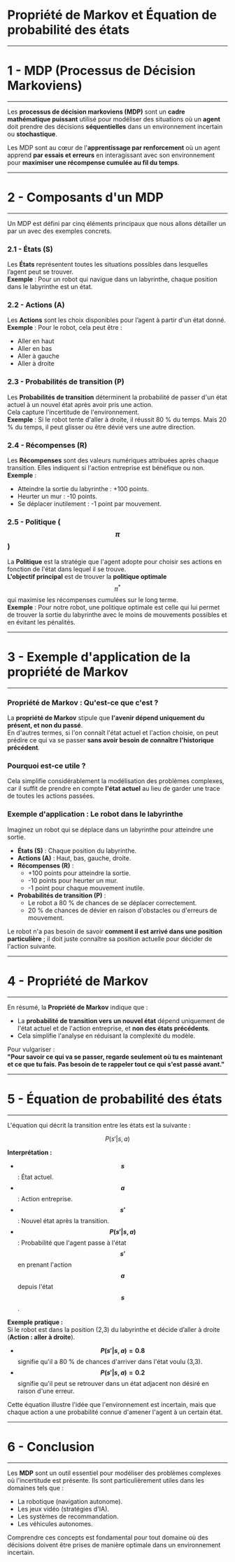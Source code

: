 # Propriété de Markov et Équation de probabilité des états

---

# 1 - MDP (Processus de Décision Markoviens)
----------------------------------------------------------

Les **processus de décision markoviens (MDP)** sont un **cadre mathématique puissant** utilisé pour modéliser des situations où un **agent** doit prendre des décisions **séquentielles** dans un environnement incertain ou **stochastique**.  

Les MDP sont au cœur de l'**apprentissage par renforcement** où un agent apprend **par essais et erreurs** en interagissant avec son environnement pour **maximiser une récompense cumulée au fil du temps**.  

---

# 2 - Composants d'un MDP
----------------------------------------------------------

Un MDP est défini par cinq éléments principaux que nous allons détailler un par un avec des exemples concrets.  

### 2.1 - **États (S)**  
Les **États** représentent toutes les situations possibles dans lesquelles l’agent peut se trouver.  
**Exemple** : Pour un robot qui navigue dans un labyrinthe, chaque position dans le labyrinthe est un état.  

### 2.2 - **Actions (A)**  
Les **Actions** sont les choix disponibles pour l’agent à partir d'un état donné.  
**Exemple** : Pour le robot, cela peut être :  
- Aller en haut  
- Aller en bas  
- Aller à gauche  
- Aller à droite  

### 2.3 - **Probabilités de transition (P)**  
Les **Probabilités de transition** déterminent la probabilité de passer d'un état actuel à un nouvel état après avoir pris une action.  
Cela capture l'incertitude de l'environnement.  
**Exemple** : Si le robot tente d'aller à droite, il réussit 80 % du temps. Mais 20 % du temps, il peut glisser ou être dévié vers une autre direction.  

### 2.4 - **Récompenses (R)**  
Les **Récompenses** sont des valeurs numériques attribuées après chaque transition. Elles indiquent si l'action entreprise est bénéfique ou non.  
**Exemple** :  
- Atteindre la sortie du labyrinthe : +100 points.  
- Heurter un mur : -10 points.  
- Se déplacer inutilement : -1 point par mouvement.  

### 2.5 - **Politique ($$\pi$$)**  
La **Politique** est la stratégie que l'agent adopte pour choisir ses actions en fonction de l'état dans lequel il se trouve.  
**L'objectif principal** est de trouver la **politique optimale** $$\pi^*$$ qui maximise les récompenses cumulées sur le long terme.  
**Exemple** : Pour notre robot, une politique optimale est celle qui lui permet de trouver la sortie du labyrinthe avec le moins de mouvements possibles et en évitant les pénalités.  

---

# 3 - Exemple d'application de la propriété de Markov
----------------------------------------------------------

### **Propriété de Markov : Qu'est-ce que c'est ?**  
La **propriété de Markov** stipule que **l'avenir dépend uniquement du présent, et non du passé**.  
En d'autres termes, si l'on connaît l'état actuel et l'action choisie, on peut prédire ce qui va se passer **sans avoir besoin de connaître l'historique précédent**.  

### **Pourquoi est-ce utile ?**  
Cela simplifie considérablement la modélisation des problèmes complexes, car il suffit de prendre en compte **l'état actuel** au lieu de garder une trace de toutes les actions passées.  

### **Exemple d'application : Le robot dans le labyrinthe**  
Imaginez un robot qui se déplace dans un labyrinthe pour atteindre une sortie.  

- **États (S)** : Chaque position du labyrinthe.  
- **Actions (A)** : Haut, bas, gauche, droite.  
- **Récompenses (R)** :  
  - +100 points pour atteindre la sortie.  
  - -10 points pour heurter un mur.  
  - -1 point pour chaque mouvement inutile.  
- **Probabilités de transition (P)** :  
  - Le robot a 80 % de chances de se déplacer correctement.  
  - 20 % de chances de dévier en raison d'obstacles ou d'erreurs de mouvement.  

Le robot n'a pas besoin de savoir **comment il est arrivé dans une position particulière** ; il doit juste connaître sa position actuelle pour décider de l'action suivante.  

---

# 4 - Propriété de Markov
----------------------------------------------------------

En résumé, la **Propriété de Markov** indique que :  

- La **probabilité de transition vers un nouvel état** dépend uniquement de l'état actuel et de l'action entreprise, et **non des états précédents**.  
- Cela simplifie l'analyse en réduisant la complexité du modèle.  

Pour vulgariser :   
**"Pour savoir ce qui va se passer, regarde seulement où tu es maintenant et ce que tu fais. Pas besoin de te rappeler tout ce qui s'est passé avant."**  

---

# 5 - Équation de probabilité des états
----------------------------------------------------------

L'équation qui décrit la transition entre les états est la suivante :  

$$
P(s' | s, a)
$$  

**Interprétation :**  
- **$$s$$** : État actuel.  
- **$$a$$** : Action entreprise.  
- **$$s'$$** : Nouvel état après la transition.  
- **$$P(s' | s, a)$$** : Probabilité que l'agent passe à l'état **$$s'$$** en prenant l'action **$$a$$** depuis l'état **$$s$$**.  

**Exemple pratique :**  
Si le robot est dans la position (2,3) du labyrinthe et décide d’aller à droite (**Action : aller à droite**).  
- **$$P(s' | s, a) = 0.8$$** signifie qu'il a 80 % de chances d'arriver dans l'état voulu (3,3).  
- **$$P(s' | s, a) = 0.2$$** signifie qu'il peut se retrouver dans un état adjacent non désiré en raison d'une erreur.  

Cette équation illustre l'idée que l'environnement est incertain, mais que chaque action a une probabilité connue d'amener l'agent à un certain état.  

---

# 6 - Conclusion
----------------------------------------------------------

Les **MDP** sont un outil essentiel pour modéliser des problèmes complexes où l'incertitude est présente. Ils sont particulièrement utiles dans les domaines tels que :  
- La robotique (navigation autonome).  
- Les jeux vidéo (stratégies d'IA).  
- Les systèmes de recommandation.  
- Les véhicules autonomes.  

Comprendre ces concepts est fondamental pour tout domaine où des décisions doivent être prises de manière optimale dans un environnement incertain.  


